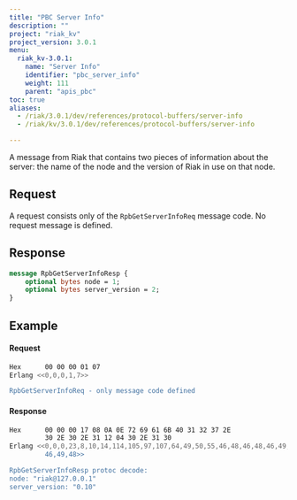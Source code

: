 ```yaml
---
title: "PBC Server Info"
description: ""
project: "riak_kv"
project_version: 3.0.1
menu:
  riak_kv-3.0.1:
    name: "Server Info"
    identifier: "pbc_server_info"
    weight: 111
    parent: "apis_pbc"
toc: true
aliases:
  - /riak/3.0.1/dev/references/protocol-buffers/server-info
  - /riak/kv/3.0.1/dev/references/protocol-buffers/server-info

---
```


A message from Riak that contains two pieces of information about the
server: the name of the node and the version of Riak in use on that
node.

## Request

A request consists only of the `RpbGetServerInfoReq` message code. No
request message is defined.

## Response

```protobuf
message RpbGetServerInfoResp {
    optional bytes node = 1;
    optional bytes server_version = 2;
}
```

## Example

#### Request

```bash
Hex      00 00 00 01 07
Erlang <<0,0,0,1,7>>

RpbGetServerInfoReq - only message code defined
```

#### Response

```bash
Hex      00 00 00 17 08 0A 0E 72 69 61 6B 40 31 32 37 2E
         30 2E 30 2E 31 12 04 30 2E 31 30
Erlang <<0,0,0,23,8,10,14,114,105,97,107,64,49,50,55,46,48,46,48,46,49,18,4,48,
         46,49,48>>

RpbGetServerInfoResp protoc decode:
node: "riak@127.0.0.1"
server_version: "0.10"
```



